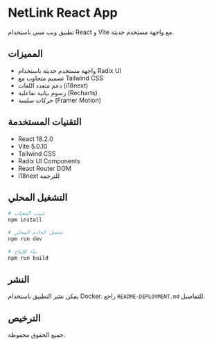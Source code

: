 # NetLink React App

تطبيق ويب مبني باستخدام React و Vite مع واجهة مستخدم حديثة.

## المميزات
- واجهة مستخدم حديثة باستخدام Radix UI
- تصميم متجاوب مع Tailwind CSS
- دعم متعدد اللغات (i18next)
- رسوم بيانية تفاعلية (Recharts)
- حركات سلسة (Framer Motion)

## التقنيات المستخدمة
- React 18.2.0
- Vite 5.0.10
- Tailwind CSS
- Radix UI Components
- React Router DOM
- i18next للترجمة

## التشغيل المحلي

```bash
# تثبيت التبعيات
npm install

# تشغيل الخادم المحلي
npm run dev

# بناء للإنتاج
npm run build
```

## النشر
يمكن نشر التطبيق باستخدام Docker. راجع `README-DEPLOYMENT.md` للتفاصيل.

## الترخيص
جميع الحقوق محفوظة.
